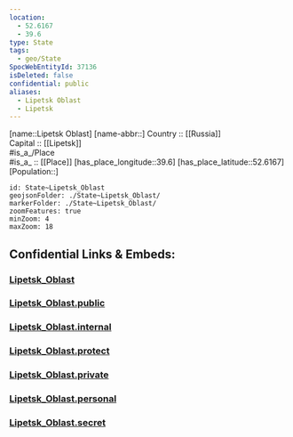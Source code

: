 ```yaml
---
location:
  - 52.6167
  - 39.6
type: State
tags:
  - geo/State
SpocWebEntityId: 37136
isDeleted: false
confidential: public
aliases:
  - Lipetsk Oblast
  - Lipetsk 
---
```

[name::Lipetsk Oblast] 
[name-abbr::] 
Country :: [[Russia]]  
Capital :: [[Lipetsk]]  
#is_a_/Place  
#is_a_ :: [[Place]] 
[has_place_longitude::39.6] 
[has_place_latitude::52.6167] 
[Population::] 



```leaflet
id: State~Lipetsk_Oblast
geojsonFolder: ./State~Lipetsk_Oblast/
markerFolder: ./State~Lipetsk_Oblast/
zoomFeatures: true 
minZoom: 4 
maxZoom: 18
```


## Confidential Links & Embeds: 

### [Lipetsk_Oblast](/_Standards/Earth/Continent/Europe/Europe~East/Russia/Russia~Central/Lipetsk_Oblast.md) 

### [Lipetsk_Oblast.public](/_public/Earth/Continent/Europe/Europe~East/Russia/Russia~Central/Lipetsk_Oblast.public.md) 

### [Lipetsk_Oblast.internal](/_internal/Earth/Continent/Europe/Europe~East/Russia/Russia~Central/Lipetsk_Oblast.internal.md) 

### [Lipetsk_Oblast.protect](/_protect/Earth/Continent/Europe/Europe~East/Russia/Russia~Central/Lipetsk_Oblast.protect.md) 

### [Lipetsk_Oblast.private](/_private/Earth/Continent/Europe/Europe~East/Russia/Russia~Central/Lipetsk_Oblast.private.md) 

### [Lipetsk_Oblast.personal](/_personal/Earth/Continent/Europe/Europe~East/Russia/Russia~Central/Lipetsk_Oblast.personal.md) 

### [Lipetsk_Oblast.secret](/_secret/Earth/Continent/Europe/Europe~East/Russia/Russia~Central/Lipetsk_Oblast.secret.md)

